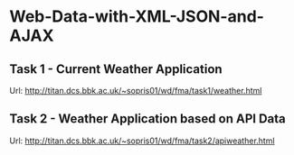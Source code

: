 # Web-Data-with-XML-JSON-and-AJAX
## Task 1 - Current Weather Application 
 Url: http://titan.dcs.bbk.ac.uk/~sopris01/wd/fma/task1/weather.html
## Task 2 - Weather Application based on API Data
 Url: http://titan.dcs.bbk.ac.uk/~sopris01/wd/fma/task2/apiweather.html
